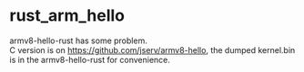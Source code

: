 # rust_arm_hello 
armv8-hello-rust has some problem.  
C version is on https://github.com/jserv/armv8-hello, the dumped kernel.bin is in the armv8-hello-rust for convenience.

